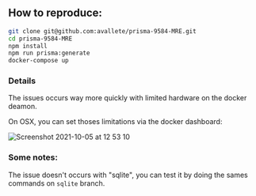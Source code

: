 ## How to reproduce:


```bash
git clone git@github.com:avallete/prisma-9584-MRE.git
cd prisma-9584-MRE
npm install
npm run prisma:generate
docker-compose up
```

### Details

The issues occurs way more quickly with limited hardware on the docker deamon.

On OSX, you can set thoses limitations via the docker dashboard:

![Screenshot 2021-10-05 at 12 53 10](https://user-images.githubusercontent.com/8771783/136009865-63526b8b-617d-4ad0-9344-bcfd2469a6ef.png)


### Some notes:

The issue doesn't occurs with "sqlite", you can test it by doing the sames commands on `sqlite` branch.